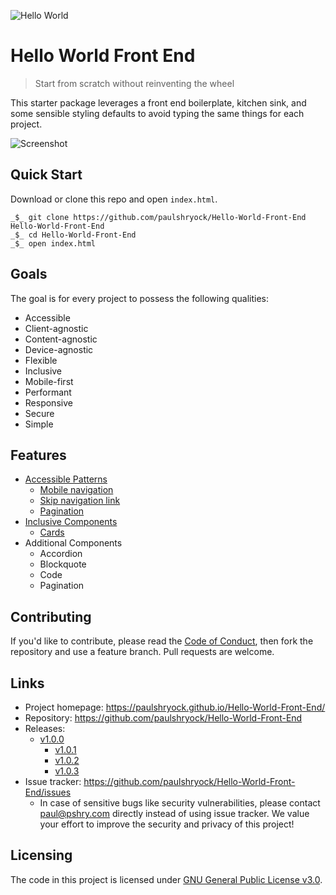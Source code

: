 ![Hello World](https://raw.githubusercontent.com/paulshryock/Hello-World-Front-End/master/favicon.ico)

# Hello World Front End
> Start from scratch without reinventing the wheel

This starter package leverages a front end boilerplate, kitchen sink, and some sensible styling defaults to avoid typing the same things for each project.

![Screenshot](https://raw.githubusercontent.com/paulshryock/Hello-World-Front-End/master/img/screenshot.png "Screenshot")

## Quick Start

Download or clone this repo and open `index.html`.

```shell
_$_ git clone https://github.com/paulshryock/Hello-World-Front-End Hello-World-Front-End
_$_ cd Hello-World-Front-End
_$_ open index.html
```

## Goals

The goal is for every project to possess the following qualities:

- Accessible
- Client-agnostic
- Content-agnostic
- Device-agnostic
- Flexible
- Inclusive
- Mobile-first
- Performant
- Responsive
- Secure
- Simple

## Features

- [Accessible Patterns](http://www.a11ymatters.com/patterns/)
	- [Mobile navigation](http://www.a11ymatters.com/pattern/mobile-nav/)
	- [Skip navigation link](http://www.a11ymatters.com/pattern/skip-link/)
	- [Pagination](http://www.a11ymatters.com/pattern/pagination/)
- [Inclusive Components](https://inclusive-components.design/)
	- [Cards](https://inclusive-components.design/cards/)
- Additional Components
	- Accordion
	- Blockquote
	- Code
	- Pagination

## Contributing

If you'd like to contribute, please read the [Code of Conduct](https://github.com/paulshryock/Hello-World-Front-End/blob/master/CODE_OF_CONDUCT.md), then fork the repository and use a feature
branch. Pull requests are welcome.

## Links

- Project homepage: https://paulshryock.github.io/Hello-World-Front-End/
- Repository: https://github.com/paulshryock/Hello-World-Front-End
- Releases:
	- [v1.0.0](https://github.com/paulshryock/Hello-World-Front-End/releases/tag/v1.0.0)
		- [v1.0.1](https://github.com/paulshryock/Hello-World-Front-End/releases/tag/v1.0.1)
		- [v1.0.2](https://github.com/paulshryock/Hello-World-Front-End/releases/tag/v1.0.2)
		- [v1.0.3](https://github.com/paulshryock/Hello-World-Front-End/releases/tag/v1.0.3)
		<!-- - [v1.0.4](https://github.com/paulshryock/Hello-World-Front-End/releases/tag/v1.0.4) -->
		<!-- - [v1.0.5](https://github.com/paulshryock/Hello-World-Front-End/releases/tag/v1.0.5) -->
		<!-- - [v1.0.6](https://github.com/paulshryock/Hello-World-Front-End/releases/tag/v1.0.6) -->
		<!-- - [v1.0.7](https://github.com/paulshryock/Hello-World-Front-End/releases/tag/v1.0.7) -->
		<!-- - [v1.0.8](https://github.com/paulshryock/Hello-World-Front-End/releases/tag/v1.0.8) -->
		<!-- - [v1.0.9](https://github.com/paulshryock/Hello-World-Front-End/releases/tag/v1.0.9) -->
- Issue tracker: https://github.com/paulshryock/Hello-World-Front-End/issues
  - In case of sensitive bugs like security vulnerabilities, please contact
    paul@pshry.com directly instead of using issue tracker. We value your effort
    to improve the security and privacy of this project!
<!-- - Related projects:
  - Your other project: https://github.com/your/other-project/
  - Someone else's project: https://github.com/someones/awesome-project/ -->


## Licensing

The code in this project is licensed under [GNU General Public License v3.0](https://github.com/paulshryock/Hello-World-Front-End/blob/master/LICENSE).